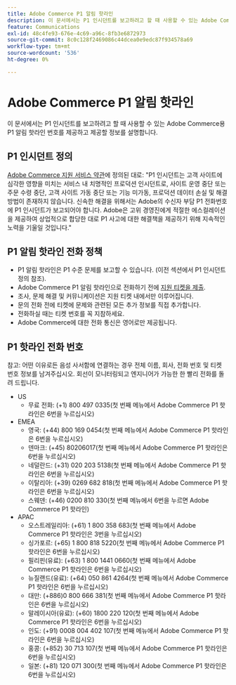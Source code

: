 ```yaml
---
title: Adobe Commerce P1 알림 핫라인
description: 이 문서에서는 P1 인시던트를 보고하려고 할 때 사용할 수 있는 Adobe Commerce용 P1 알림 핫라인 번호를 제공하고 제공할 정보를 설명합니다.
feature: Communications
exl-id: 48c4fe93-676e-4c69-a96c-8fb3e6872973
source-git-commit: 8c0c128f2469086c44dcea0e9edc87f934578a69
workflow-type: tm+mt
source-wordcount: '536'
ht-degree: 0%

---
```


# Adobe Commerce P1 알림 핫라인

이 문서에서는 P1 인시던트를 보고하려고 할 때 사용할 수 있는 Adobe Commerce용 P1 알림 핫라인 번호를 제공하고 제공할 정보를 설명합니다.

## P1 인시던트 정의

[Adobe Commerce 지원 서비스 약관](https://www.adobe.com/content/dam/cc/en/legal/terms/enterprise/pdfs/Magento-Support-Services-Terms-and-Conditions.pdf)에 정의된 대로: &quot;P1 인시던트는 고객 사이트에 심각한 영향을 미치는 서비스 내 치명적인 프로덕션 인시던트로, 사이트 운영 중단 또는 주문 수령 중단, 고객 사이트 가동 중단 또는 기능 미가동, 프로덕션 데이터 손실 및 해결 방법이 존재하지 않습니다. 신속한 해결을 위해서는 Adobe의 수신자 부담 P1 전화번호에 P1 인시던트가 보고되어야 합니다. Adobe은 고위 경영진에게 적절한 에스컬레이션을 제공하여 상업적으로 합당한 대로 P1 사고에 대한 해결책을 제공하기 위해 지속적인 노력을 기울일 것입니다.&quot;

## P1 알림 핫라인 전화 정책

* P1 알림 핫라인은 P1 수준 문제를 보고할 수 있습니다. (이전 섹션에서 P1 인시던트 정의 참조).
* Adobe Commerce P1 알림 핫라인으로 전화하기 전에 [지원 티켓을 제출](https://experienceleague.adobe.com/docs/commerce-knowledge-base/kb/help-center-guide/magento-help-center-user-guide.html?lang=ko#submit-ticket).
* 조사, 문제 해결 및 커뮤니케이션은 지원 티켓 내에서만 이루어집니다.
* 문의 전화 전에 티켓에 문제와 관련된 모든 추가 정보를 직접 추가합니다.
* 전화하실 때는 티켓 번호를 꼭 지참하세요.
* Adobe Commerce에 대한 전화 통신은 영어로만 제공됩니다.

## P1 핫라인 전화 번호

참고: 어떤 이유로든 음성 사서함에 연결하는 경우 전체 이름, 회사, 전화 번호 및 티켓 번호 정보를 남겨주십시오. 회선이 모니터링되고 엔지니어가 가능한 한 빨리 전화를 돌려 드립니다.

* US
   * 무료 전화: (+1) 800 497 0335(첫 번째 메뉴에서 Adobe Commerce P1 핫라인은 6번을 누르십시오)
* EMEA
   * 영국: (+44) 800 169 0454(첫 번째 메뉴에서 Adobe Commerce P1 핫라인은 6번을 누르십시오)
   * 덴마크: (+45) 80206017(첫 번째 메뉴에서 Adobe Commerce P1 핫라인은 6번을 누르십시오)
   * 네덜란드: (+31) 020 203 5138(첫 번째 메뉴에서 Adobe Commerce P1 핫라인은 6번을 누르십시오)
   * 이탈리아: (+39) 0269 682 818(첫 번째 메뉴에서 Adobe Commerce P1 핫라인은 6번을 누르십시오)
   * 스웨덴: (+46) 0200 810 330(첫 번째 메뉴에서 6번을 누르면 Adobe Commerce P1 핫라인)
* APAC
   * 오스트레일리아: (+61) 1 800 358 683(첫 번째 메뉴에서 Adobe Commerce P1 핫라인은 3번을 누르십시오)
   * 싱가포르: (+65) 1 800 818 5220(첫 번째 메뉴에서 Adobe Commerce P1 핫라인은 6번을 누르십시오)
   * 필리핀(유료): (+63) 1 800 1441 0660(첫 번째 메뉴에서 Adobe Commerce P1 핫라인은 6번을 누르십시오)
   * 뉴질랜드(유료): (+64) 050 861 4264(첫 번째 메뉴에서 Adobe Commerce P1 핫라인은 6번을 누르십시오)
   * 대만: (+886)0 800 666 381(첫 번째 메뉴에서 Adobe Commerce P1 핫라인은 6번을 누르십시오)
   * 말레이시아(유료): (+60) 1800 220 120(첫 번째 메뉴에서 Adobe Commerce P1 핫라인은 6번을 누르십시오)
   * 인도: (+91) 0008 004 402 107(첫 번째 메뉴에서 Adobe Commerce P1 핫라인은 6번을 누르십시오)
   * 홍콩: (+852) 30 713 107(첫 번째 메뉴에서 Adobe Commerce P1 핫라인은 6번을 누르십시오)
   * 일본: (+81) 120 071 300(첫 번째 메뉴에서 Adobe Commerce P1 핫라인은 6번을 누르십시오)
